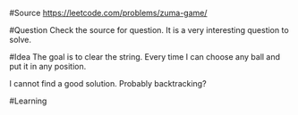 #Source
https://leetcode.com/problems/zuma-game/

#Question
Check the source for question. It is a very interesting question to solve.

#Idea
The goal is to clear the string. Every time I can choose any ball and put it in any position. 

I cannot find a good solution. Probably backtracking?

#Learning
